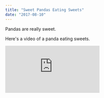 ```yaml
---
title: "Sweet Pandas Eating Sweets"
date: "2017-08-10"
---
```


Pandas are really sweet.

Here's a video of a panda eating sweets.

<iframe width="auto" height="auto" src="https://www.youtube.com/embed/4n0xNbfJLR8" frameborder="0" allowfullscreen></iframe>

